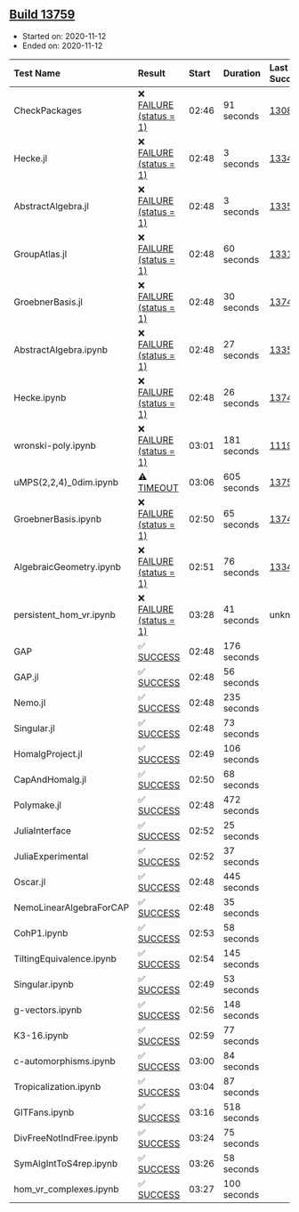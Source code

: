 ## [Build 13759](https://oscarci.mathematik.uni-kl.de/job/oscar/13759/)

* Started on: 2020-11-12
* Ended on: 2020-11-12

| Test Name    | Result | Start | Duration | Last Success | First Failure |
|:-------------|:-------|:------|:---------|:-------------|:--------------|
| CheckPackages | ❌ [FAILURE (status = 1)](https://oscarci.mathematik.uni-kl.de/job/oscar/13759/artifact/logs/build-13759/CheckPackages.log) | 02:46 | 91 seconds | [13085](https://oscarci.mathematik.uni-kl.de/job/oscar/13085/) | [13086](https://oscarci.mathematik.uni-kl.de/job/oscar/13086/) |
| Hecke.jl | ❌ [FAILURE (status = 1)](https://oscarci.mathematik.uni-kl.de/job/oscar/13759/artifact/logs/build-13759/Hecke.jl.log) | 02:48 | 3 seconds | [13341](https://oscarci.mathematik.uni-kl.de/job/oscar/13341/) | [13342](https://oscarci.mathematik.uni-kl.de/job/oscar/13342/) |
| AbstractAlgebra.jl | ❌ [FAILURE (status = 1)](https://oscarci.mathematik.uni-kl.de/job/oscar/13759/artifact/logs/build-13759/AbstractAlgebra.jl.log) | 02:48 | 3 seconds | [13355](https://oscarci.mathematik.uni-kl.de/job/oscar/13355/) | [13356](https://oscarci.mathematik.uni-kl.de/job/oscar/13356/) |
| GroupAtlas.jl | ❌ [FAILURE (status = 1)](https://oscarci.mathematik.uni-kl.de/job/oscar/13759/artifact/logs/build-13759/GroupAtlas.jl.log) | 02:48 | 60 seconds | [13311](https://oscarci.mathematik.uni-kl.de/job/oscar/13311/) | [13312](https://oscarci.mathematik.uni-kl.de/job/oscar/13312/) |
| GroebnerBasis.jl | ❌ [FAILURE (status = 1)](https://oscarci.mathematik.uni-kl.de/job/oscar/13759/artifact/logs/build-13759/GroebnerBasis.jl.log) | 02:48 | 30 seconds | [13747](https://oscarci.mathematik.uni-kl.de/job/oscar/13747/) | [13748](https://oscarci.mathematik.uni-kl.de/job/oscar/13748/) |
| AbstractAlgebra.ipynb | ❌ [FAILURE (status = 1)](https://oscarci.mathematik.uni-kl.de/job/oscar/13759/artifact/logs/build-13759/AbstractAlgebra.ipynb.log) | 02:48 | 27 seconds | [13355](https://oscarci.mathematik.uni-kl.de/job/oscar/13355/) | [13356](https://oscarci.mathematik.uni-kl.de/job/oscar/13356/) |
| Hecke.ipynb | ❌ [FAILURE (status = 1)](https://oscarci.mathematik.uni-kl.de/job/oscar/13759/artifact/logs/build-13759/Hecke.ipynb.log) | 02:48 | 26 seconds | [13749](https://oscarci.mathematik.uni-kl.de/job/oscar/13749/) | [13750](https://oscarci.mathematik.uni-kl.de/job/oscar/13750/) |
| wronski-poly.ipynb | ❌ [FAILURE (status = 1)](https://oscarci.mathematik.uni-kl.de/job/oscar/13759/artifact/logs/build-13759/wronski-poly.ipynb.log) | 03:01 | 181 seconds | [11192](https://oscarci.mathematik.uni-kl.de/job/oscar/11192/) | [11193](https://oscarci.mathematik.uni-kl.de/job/oscar/11193/) |
| uMPS(2,2,4)_0dim.ipynb | ⚠ [TIMEOUT](https://oscarci.mathematik.uni-kl.de/job/oscar/13759/artifact/logs/build-13759/uMPS-2-2-4-_0dim.ipynb.log) | 03:06 | 605 seconds | [13757](https://oscarci.mathematik.uni-kl.de/job/oscar/13757/) | [13758](https://oscarci.mathematik.uni-kl.de/job/oscar/13758/) |
| GroebnerBasis.ipynb | ❌ [FAILURE (status = 1)](https://oscarci.mathematik.uni-kl.de/job/oscar/13759/artifact/logs/build-13759/GroebnerBasis.ipynb.log) | 02:50 | 65 seconds | [13748](https://oscarci.mathematik.uni-kl.de/job/oscar/13748/) | [13749](https://oscarci.mathematik.uni-kl.de/job/oscar/13749/) |
| AlgebraicGeometry.ipynb | ❌ [FAILURE (status = 1)](https://oscarci.mathematik.uni-kl.de/job/oscar/13759/artifact/logs/build-13759/AlgebraicGeometry.ipynb.log) | 02:51 | 76 seconds | [13341](https://oscarci.mathematik.uni-kl.de/job/oscar/13341/) | [13342](https://oscarci.mathematik.uni-kl.de/job/oscar/13342/) |
| persistent_hom_vr.ipynb | ❌ [FAILURE (status = 1)](https://oscarci.mathematik.uni-kl.de/job/oscar/13759/artifact/logs/build-13759/persistent_hom_vr.ipynb.log) | 03:28 | 41 seconds | unknown | unknown |
| GAP | ✅ [SUCCESS](https://oscarci.mathematik.uni-kl.de/job/oscar/13759/artifact/logs/build-13759/GAP.log) | 02:48 | 176 seconds |  |  |
| GAP.jl | ✅ [SUCCESS](https://oscarci.mathematik.uni-kl.de/job/oscar/13759/artifact/logs/build-13759/GAP.jl.log) | 02:48 | 56 seconds |  |  |
| Nemo.jl | ✅ [SUCCESS](https://oscarci.mathematik.uni-kl.de/job/oscar/13759/artifact/logs/build-13759/Nemo.jl.log) | 02:48 | 235 seconds |  |  |
| Singular.jl | ✅ [SUCCESS](https://oscarci.mathematik.uni-kl.de/job/oscar/13759/artifact/logs/build-13759/Singular.jl.log) | 02:48 | 73 seconds |  |  |
| HomalgProject.jl | ✅ [SUCCESS](https://oscarci.mathematik.uni-kl.de/job/oscar/13759/artifact/logs/build-13759/HomalgProject.jl.log) | 02:49 | 106 seconds |  |  |
| CapAndHomalg.jl | ✅ [SUCCESS](https://oscarci.mathematik.uni-kl.de/job/oscar/13759/artifact/logs/build-13759/CapAndHomalg.jl.log) | 02:50 | 68 seconds |  |  |
| Polymake.jl | ✅ [SUCCESS](https://oscarci.mathematik.uni-kl.de/job/oscar/13759/artifact/logs/build-13759/Polymake.jl.log) | 02:48 | 472 seconds |  |  |
| JuliaInterface | ✅ [SUCCESS](https://oscarci.mathematik.uni-kl.de/job/oscar/13759/artifact/logs/build-13759/JuliaInterface.log) | 02:52 | 25 seconds |  |  |
| JuliaExperimental | ✅ [SUCCESS](https://oscarci.mathematik.uni-kl.de/job/oscar/13759/artifact/logs/build-13759/JuliaExperimental.log) | 02:52 | 37 seconds |  |  |
| Oscar.jl | ✅ [SUCCESS](https://oscarci.mathematik.uni-kl.de/job/oscar/13759/artifact/logs/build-13759/Oscar.jl.log) | 02:48 | 445 seconds |  |  |
| NemoLinearAlgebraForCAP | ✅ [SUCCESS](https://oscarci.mathematik.uni-kl.de/job/oscar/13759/artifact/logs/build-13759/NemoLinearAlgebraForCAP.log) | 02:48 | 35 seconds |  |  |
| CohP1.ipynb | ✅ [SUCCESS](https://oscarci.mathematik.uni-kl.de/job/oscar/13759/artifact/logs/build-13759/CohP1.ipynb.log) | 02:53 | 58 seconds |  |  |
| TiltingEquivalence.ipynb | ✅ [SUCCESS](https://oscarci.mathematik.uni-kl.de/job/oscar/13759/artifact/logs/build-13759/TiltingEquivalence.ipynb.log) | 02:54 | 145 seconds |  |  |
| Singular.ipynb | ✅ [SUCCESS](https://oscarci.mathematik.uni-kl.de/job/oscar/13759/artifact/logs/build-13759/Singular.ipynb.log) | 02:49 | 53 seconds |  |  |
| g-vectors.ipynb | ✅ [SUCCESS](https://oscarci.mathematik.uni-kl.de/job/oscar/13759/artifact/logs/build-13759/g-vectors.ipynb.log) | 02:56 | 148 seconds |  |  |
| K3-16.ipynb | ✅ [SUCCESS](https://oscarci.mathematik.uni-kl.de/job/oscar/13759/artifact/logs/build-13759/K3-16.ipynb.log) | 02:59 | 77 seconds |  |  |
| c-automorphisms.ipynb | ✅ [SUCCESS](https://oscarci.mathematik.uni-kl.de/job/oscar/13759/artifact/logs/build-13759/c-automorphisms.ipynb.log) | 03:00 | 84 seconds |  |  |
| Tropicalization.ipynb | ✅ [SUCCESS](https://oscarci.mathematik.uni-kl.de/job/oscar/13759/artifact/logs/build-13759/Tropicalization.ipynb.log) | 03:04 | 87 seconds |  |  |
| GITFans.ipynb | ✅ [SUCCESS](https://oscarci.mathematik.uni-kl.de/job/oscar/13759/artifact/logs/build-13759/GITFans.ipynb.log) | 03:16 | 518 seconds |  |  |
| DivFreeNotIndFree.ipynb | ✅ [SUCCESS](https://oscarci.mathematik.uni-kl.de/job/oscar/13759/artifact/logs/build-13759/DivFreeNotIndFree.ipynb.log) | 03:24 | 75 seconds |  |  |
| SymAlgIntToS4rep.ipynb | ✅ [SUCCESS](https://oscarci.mathematik.uni-kl.de/job/oscar/13759/artifact/logs/build-13759/SymAlgIntToS4rep.ipynb.log) | 03:26 | 58 seconds |  |  |
| hom_vr_complexes.ipynb | ✅ [SUCCESS](https://oscarci.mathematik.uni-kl.de/job/oscar/13759/artifact/logs/build-13759/hom_vr_complexes.ipynb.log) | 03:27 | 100 seconds |  |  |
